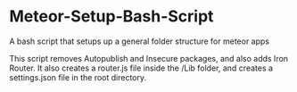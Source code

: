# Meteor-Setup-Bash-Script
A bash script that setups up a general folder structure for meteor apps

This script removes Autopublish and Insecure packages, and also adds Iron Router.
It also creates a router.js file inside the /Lib folder, and creates a settings.json file in the root directory.
